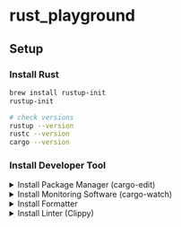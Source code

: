 # rust_playground

## Setup

### Install Rust
```sh
brew install rustup-init
rustup-init

# check versions
rustup --version
rustc --version
cargo --version
```

### Install Developer Tool
<details>
<summary>Install Package Manager (cargo-edit)</summary>
```sh
cargo install cargo-edit
# cargo add package         // --dev for dev-env
# cargo rm package
# cargo upgrade package
```
</details>


<details>
<summary>Install Monitoring Software (cargo-watch)</summary>
```sh
cargo install cargo-watch
# cargo watch -x run        // run
# cargo watch -x test       // test
# cargo watch -x check      // compiler
# cargo watch -x fmt        // formatter
# cargo watch -x clippy     // linter
```
</details>

<details>
<summary>Install Formatter</summary>
```sh
rustup component add rustfmt
# cargo fmt
```
</details>


<details>
<summary>Install Linter (Clippy)</summary>
```sh
rustup component add clippy
# cargo clippy
```
</details>
